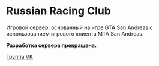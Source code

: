 # Russian Racing Club
Игровой сервер, основанный на игре GTA San Andreas с использованием игрового клиента MTA San Andreas.

**Разработка сервера прекращена.**

[Группа VK](http://vk.com/rrc_mta)
